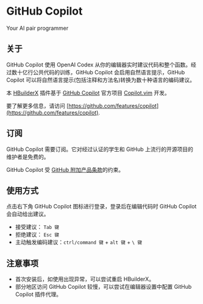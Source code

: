 # GitHub Copilot

Your AI pair programmer

## 关于

GitHub Copilot 使用 OpenAI Codex 从你的编辑器实时建议代码和整个函数。经过数十亿行公共代码的训练，GitHub Copilot 会启用自然语言提示，GitHub Copilot 可以将自然语言提示(包括注释和方法名)转换为数十种语言的编码建议。

本 [HBuilderX](https://www.dcloud.io/hbuilderx.html) 插件基于 [GitHub Copilot](https://github.com/features/copilot) 官方项目 [Copilot.vim](https://github.com/github/copilot.vim) 开发。

要了解更多信息，请访问 [https://github.com/features/copilot](https://github.com/features/copilot).

## 订阅

GitHub Copilot 需要订阅。它对经过认证的学生和 GitHub 上流行的开源项目的维护者是免费的。

GitHub Copilot 受 [GitHub 附加产品条款](https://docs.github.com/en/site-policy/github-terms/github-terms-for-additional-products-and-features)的约束。

## 使用方式

点击右下角 GitHub Copilot 图标进行登录，登录后在编辑代码时 GitHub Copilot 会自动给出建议。

- 接受建议： `Tab 键`
- 拒绝建议： `Esc 键`
- 主动触发编码建议：`ctrl/command 键` + `alt 键` + `\ 键`

## 注意事项

- 首次安装后，如使用出现异常，可以尝试重启 HBuilderX。
- 部分地区访问 GitHub Copilot 较慢，可以尝试在编辑器设置中配置 GitHub Copilot 插件代理。
